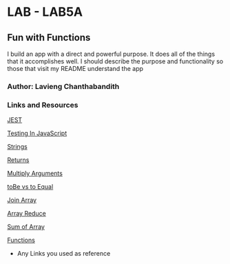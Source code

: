 # LAB - LAB5A

## Fun with Functions

I build an app with a direct and powerful purpose. It does all of the things that it accomplishes well. I should describe the purpose and functionality so those that visit my README understand the app

### Author: Lavieng Chanthabandith

### Links and Resources

[JEST](https://www.youtube.com/watch?v=ajiAl5UNzBU&t=596s)

[Testing In JavaScript](https://www.youtube.com/watch?v=FgnxcUQ5vho&t=260s)

[Strings](https://www.youtube.com/watch?v=09BwruU4kiY)

[Returns](https://www.youtube.com/watch?v=FioqUnOGlq8)

[Multiply Arguments](https://www.youtube.com/watch?v=DXiibb0l5S4)

[toBe vs to Equal](https://www.youtube.com/watch?v=yW3WyUThC9E)

[Join Array](https://www.youtube.com/watch?v=1a2OCwBD-yI)

[Array Reduce](https://www.youtube.com/watch?v=g1C40tDP0Bk)

[Sum of Array](https://reqbin.com/code/javascript/m81eb1ms/javascript-sum-array-example)

[Functions](https://developer.mozilla.org/en-US/docs/Web/JavaScript/Guide/Functions)

* Any Links you used as reference

